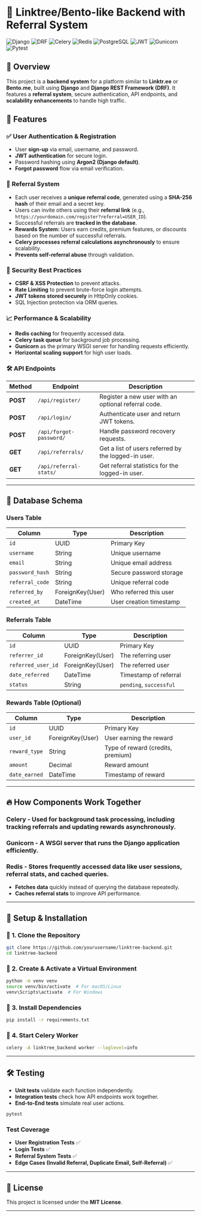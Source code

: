 # 🌟 Linktree/Bento-like Backend with Referral System

![Django](https://img.shields.io/badge/Django-4.2-green?style=flat-square)
![DRF](https://img.shields.io/badge/DRF-3.14-red?style=flat-square)
![Celery](https://img.shields.io/badge/Celery-5.3-orange?style=flat-square)
![Redis](https://img.shields.io/badge/Redis-7.0-blue?style=flat-square)
![PostgreSQL](https://img.shields.io/badge/PostgreSQL-15-blue?style=flat-square)
![JWT](https://img.shields.io/badge/JWT-Auth-yellow?style=flat-square)
![Gunicorn](https://img.shields.io/badge/Gunicorn-20.1-green?style=flat-square)
![Pytest](https://img.shields.io/badge/Pytest-7.1-blue?style=flat-square)

## 🚀 Overview
This project is a **backend system** for a platform similar to **Linktr.ee** or **Bento.me**, built using **Django** and **Django REST Framework (DRF)**. It features a **referral system**, secure authentication, API endpoints, and **scalability enhancements** to handle high traffic.

## 🎯 Features
### ✅ **User Authentication & Registration**
- User **sign-up** via email, username, and password.
- **JWT authentication** for secure login.
- Password hashing using **Argon2 (Django default)**.
- **Forgot password** flow via email verification.

### 🔗 **Referral System**
- Each user receives a **unique referral code**, generated using a **SHA-256 hash** of their email and a secret key.
- Users can invite others using their **referral link** (e.g., `https://yourdomain.com/register?referral=USER_ID`).
- Successful referrals are **tracked in the database**.
- **Rewards System:** Users earn credits, premium features, or discounts based on the number of successful referrals.
- **Celery processes referral calculations asynchronously** to ensure scalability.
- **Prevents self-referral abuse** through validation.

### 🔐 **Security Best Practices**
- **CSRF & XSS Protection** to prevent attacks.
- **Rate Limiting** to prevent brute-force login attempts.
- **JWT tokens stored securely** in HttpOnly cookies.
- SQL Injection protection via ORM queries.

### 📈 **Performance & Scalability**
- **Redis caching** for frequently accessed data.
- **Celery task queue** for background job processing.
- **Gunicorn** as the primary WSGI server for handling requests efficiently.
- **Horizontal scaling support** for high user loads.

### 🛠 **API Endpoints**
| Method | Endpoint | Description |
|--------|-----------|-------------|
| **POST** | `/api/register/` | Register a new user with an optional referral code. |
| **POST** | `/api/login/` | Authenticate user and return JWT tokens. |
| **POST** | `/api/forgot-password/` | Handle password recovery requests. |
| **GET** | `/api/referrals/` | Get a list of users referred by the logged-in user. |
| **GET** | `/api/referral-stats/` | Get referral statistics for the logged-in user. |

---

## 📂 Database Schema
### **Users Table**
| Column | Type | Description |
|--------|------|-------------|
| `id` | UUID | Primary Key |
| `username` | String | Unique username |
| `email` | String | Unique email address |
| `password_hash` | String | Secure password storage |
| `referral_code` | String | Unique referral code |
| `referred_by` | ForeignKey(User) | Who referred this user |
| `created_at` | DateTime | User creation timestamp |

### **Referrals Table**
| Column | Type | Description |
|--------|------|-------------|
| `id` | UUID | Primary Key |
| `referrer_id` | ForeignKey(User) | The referring user |
| `referred_user_id` | ForeignKey(User) | The referred user |
| `date_referred` | DateTime | Timestamp of referral |
| `status` | String | `pending`, `successful` |

### **Rewards Table (Optional)**
| Column | Type | Description |
|--------|------|-------------|
| `id` | UUID | Primary Key |
| `user_id` | ForeignKey(User) | User earning the reward |
| `reward_type` | String | Type of reward (credits, premium) |
| `amount` | Decimal | Reward amount |
| `date_earned` | DateTime | Timestamp of reward |

---

## 🔥 **How Components Work Together**
### **Celery** - Used for background task processing, including tracking referrals and updating rewards asynchronously.
### **Gunicorn** - A WSGI server that runs the Django application efficiently.
### **Redis** - Stores frequently accessed data like user sessions, referral stats, and cached queries.
  - **Fetches data** quickly instead of querying the database repeatedly.
  - **Caches referral stats** to improve API performance.

---

## 🚦 Setup & Installation
### 🔹 **1. Clone the Repository**
```sh
git clone https://github.com/yourusername/linktree-backend.git
cd linktree-backend
```

### 🔹 **2. Create & Activate a Virtual Environment**
```sh
python -m venv venv
source venv/bin/activate  # For macOS/Linux
venv\Scripts\activate  # For Windows
```

### 🔹 **3. Install Dependencies**
```sh
pip install -r requirements.txt
```

### 🔹 **4. Start Celery Worker**
```sh
celery -A linktree_backend worker --loglevel=info
```

---

## 🛠 Testing
- **Unit tests** validate each function independently.
- **Integration tests** check how API endpoints work together.
- **End-to-End tests** simulate real user actions.
```sh
pytest
```
### **Test Coverage**
- **User Registration Tests** ✅
- **Login Tests** ✅
- **Referral System Tests** ✅
- **Edge Cases (Invalid Referral, Duplicate Email, Self-Referral)** ✅

---

## 📄 License
This project is licensed under the **MIT License**.

---

